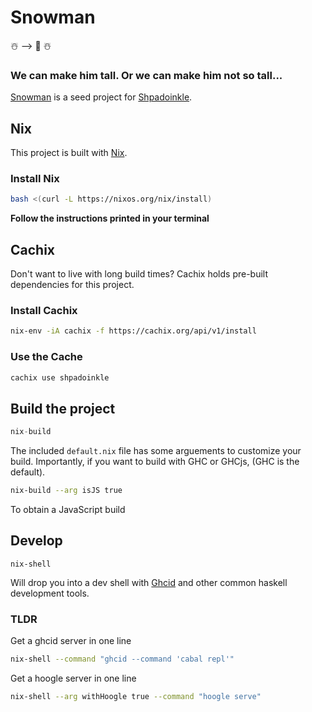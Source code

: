 # Snowman

☃️  ⟶ 🥔 ☃️

### We can make him tall. Or we can make him not so tall...

[Snowman](https://youtu.be/JQ1ZOFNBL68?t=8) is a seed project for [Shpadoinkle](https://gitlab.com/fresheyeball/Shpadoinkle/-/tree/master/#shpadoinkle).

## Nix

This project is built with [Nix](https://nixos.org/).

### Install Nix

```bash
bash <(curl -L https://nixos.org/nix/install)
```

**Follow the instructions printed in your terminal**

## Cachix

Don't want to live with long build times? Cachix holds pre-built dependencies for this project.

### Install Cachix

```bash
nix-env -iA cachix -f https://cachix.org/api/v1/install
```

### Use the Cache

```bash
cachix use shpadoinkle
```

## Build the project

```haskell
nix-build
```

The included `default.nix` file has some arguements to customize your build. Importantly, if you want to build with GHC or GHCjs, (GHC is the default).

```bash
nix-build --arg isJS true
```

To obtain a JavaScript build


## Develop

```
nix-shell
```

Will drop you into a dev shell with [Ghcid](https://github.com/ndmitchell/ghcid#ghcid----) and other common haskell development tools.

### TLDR

Get a ghcid server in one line

```bash
nix-shell --command "ghcid --command 'cabal repl'"
```

Get a hoogle server in one line

```bash
nix-shell --arg withHoogle true --command "hoogle serve"
```
